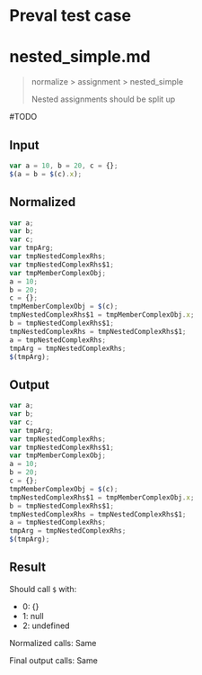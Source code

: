# Preval test case

# nested_simple.md

> normalize > assignment > nested_simple
>
> Nested assignments should be split up

#TODO

## Input

`````js filename=intro
var a = 10, b = 20, c = {};
$(a = b = $(c).x);
`````

## Normalized

`````js filename=intro
var a;
var b;
var c;
var tmpArg;
var tmpNestedComplexRhs;
var tmpNestedComplexRhs$1;
var tmpMemberComplexObj;
a = 10;
b = 20;
c = {};
tmpMemberComplexObj = $(c);
tmpNestedComplexRhs$1 = tmpMemberComplexObj.x;
b = tmpNestedComplexRhs$1;
tmpNestedComplexRhs = tmpNestedComplexRhs$1;
a = tmpNestedComplexRhs;
tmpArg = tmpNestedComplexRhs;
$(tmpArg);
`````

## Output

`````js filename=intro
var a;
var b;
var c;
var tmpArg;
var tmpNestedComplexRhs;
var tmpNestedComplexRhs$1;
var tmpMemberComplexObj;
a = 10;
b = 20;
c = {};
tmpMemberComplexObj = $(c);
tmpNestedComplexRhs$1 = tmpMemberComplexObj.x;
b = tmpNestedComplexRhs$1;
tmpNestedComplexRhs = tmpNestedComplexRhs$1;
a = tmpNestedComplexRhs;
tmpArg = tmpNestedComplexRhs;
$(tmpArg);
`````

## Result

Should call `$` with:
 - 0: {}
 - 1: null
 - 2: undefined

Normalized calls: Same

Final output calls: Same
